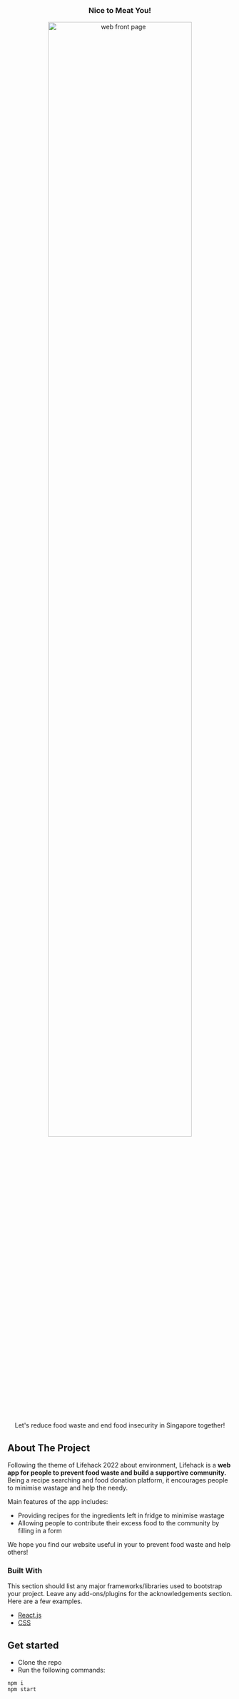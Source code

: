 <!-- PROJECT LOGO -->
<br />
<div align="center">
  
  <h3 align="center">Nice to Meat You!</h3>
  <div align="center">
  <a href="https://github.com/lohwenxin/NiceToMeatYou">
    <img src="src/images/homeui.png" alt="web front page" width="80%" height="80%">
  </a>
  </div>
  
  <p align="center">
    Let's reduce food waste and end food insecurity in Singapore together!
    <br />
  </p>
</div>


<!-- ABOUT THE PROJECT -->
## About The Project


Following the theme of Lifehack 2022 about environment, Lifehack is a **web app for people to prevent food waste and build a supportive community.** Being a recipe searching and food donation platform, it encourages people to minimise wastage and help the needy. 

Main features of the app includes:
* Providing recipes for the ingredients left in fridge to minimise wastage
* Allowing people to contribute their excess food to the community by filling in a form

We hope you find our website useful in your to prevent food waste and help others!


### Built With

This section should list any major frameworks/libraries used to bootstrap your project. Leave any add-ons/plugins for the acknowledgements section. Here are a few examples.

* [React.js](https://reactjs.org/)
* [CSS](https://www.w3schools.com/css/)



<!-- GET STARTED -->
## Get started
- Clone the repo 
- Run the following commands: 
```
npm i 
npm start
```



